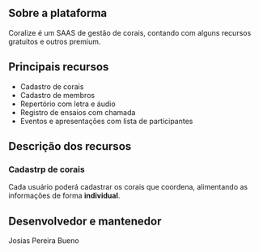 ## Sobre a plataforma

Coralize é um SAAS de gestão de corais, contando com alguns recursos gratuitos e outros premium.

## Principais recursos

- Cadastro de corais
- Cadastro de membros
- Repertório com letra e áudio
- Registro de ensaios com chamada
- Eventos e apresentações com lista de participantes

## Descrição dos recursos

### Cadastrp de corais

Cada usuário poderá cadastrar os corais que coordena, alimentando as informações de forma **individual**.

## Desenvolvedor e mantenedor

Josias Pereira Bueno
